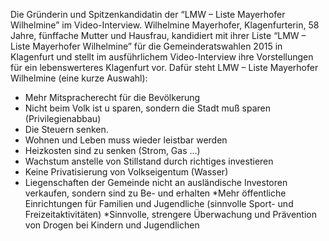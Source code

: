 Die Gründerin und Spitzenkandidatin der “LMW – Liste Mayerhofer Wilhelmine” im Video-Interview.
Wilhelmine Mayerhofer, Klagenfurterin, 58 Jahre, fünffache Mutter und Hausfrau, kandidiert mit ihrer Liste “LMW – Liste Mayerhofer Wilhelmine” für die Gemeinderatswahlen 2015 in Klagenfurt und stellt im ausführlichem Video-Interview ihre Vorstellungen für ein lebenswerteres Klagenfurt vor.
Dafür steht LMW – Liste Mayerhofer Wilhelmine (eine kurze Auswahl):
* Mehr Mitspracherecht für die Bevölkerung
* Nicht beim Volk ist u sparen, sondern die Stadt muß sparen (Privilegienabbau)
* Die Steuern senken.
* Wohnen und Leben muss wieder leistbar werden
* Heizkosten sind zu senken (Strom, Gas ...)
* Wachstum anstelle von Stillstand durch richtiges investieren
* Keine Privatisierung von Volkseigentum (Wasser)
* Liegenschaften der Gemeinde nicht an ausländische Investoren verkaufen, sondern sind zu Be- und erhalten
*Mehr öffentliche Einrichtungen für Familien und Jugendliche (sinnvolle Sport- und Freizeitaktivitäten)
*Sinnvolle, strengere Überwachung und Prävention von Drogen bei Kindern und Jugendlichen